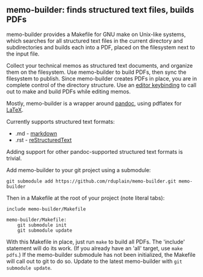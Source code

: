## memo-builder: finds structured text files, builds PDFs

memo-builder provides a Makefile for GNU make on Unix-like systems, which
searches for all structured text files in the current directory and
subdirectories and builds each into a PDF, placed on the filesystem next to the
input file.

Collect your technical memos as structured text documents, and organize them on
the filesystem. Use memo-builder to build PDFs, then sync the filesystem to
publish. Since memo-builder creates PDFs in place, you are in complete control
of the directory structure. Use an [editor keybinding][emacs_integration] to
call out to make and build PDFs while editing memos.

Mostly, memo-builder is a wrapper around
[pandoc](http://johnmacfarlane.net/pandoc/),
using pdflatex for [LaTeX](http://www.latex-project.org/).

Currently supports structured text formats:

 * .md - [markdown](http://johnmacfarlane.net/pandoc/README.html#pandocs-markdown)
 * .rst - [reStructuredText](http://docutils.sourceforge.net/docs/ref/rst/introduction.html)

Adding support for other pandoc-supported structured text formats is trivial.

Add memo-builder to your git project using a submodule:

    git submodule add https://github.com/rduplain/memo-builder.git memo-builder

Then in a Makefile at the root of your project (note literal tabs):

    include memo-builder/Makefile

    memo-builder/Makefile:
    	git submodule init
    	git submodule update

With this Makefile in place, just run `make` to build all PDFs. The 'include'
statement will do its work. (If you already have an 'all' target, use `make
pdfs`.) If the memo-builder submodule has not been initialized, the Makefile
will call out to git to do so. Update to the latest memo-builder with `git
submodule update`.

[emacs_integration]: https://github.com/rduplain/home/blob/610e9361922266d86431f2a29971d93ac0a1d2cd/.emacs#L316
